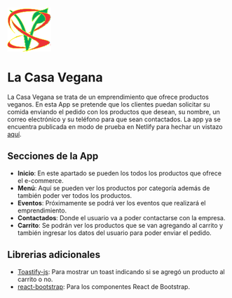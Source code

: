 ![](https://raw.githubusercontent.com/braianledantes/la-casa-vegana/8aec97795ccfb485971571e8679e92a465ba6db2/src/assets/logo.svg)

# La Casa Vegana

La Casa Vegana se trata de un emprendimiento que ofrece productos veganos. En esta App se pretende que los clientes puedan solicitar su comida enviando el pedido con los productos que desean, su nombre, un correo electrónico y su teléfono para que sean contactados.
La app ya se encuentra publicada en modo de prueba en Netlify para hechar un vistazo [aquí](https://main--reliable-axolotl-53558d.netlify.app/ "aquí").

## Secciones de la App

- **Inicio**: En este apartado se pueden los todos los productos que ofrece el e-commerce.
- **Menú**: Aquí se pueden ver los productos por categoría además de también poder ver todos los productos.
- **Eventos**: Próximamente se podrá ver los eventos que realizará el emprendimiento.
- **Contactados**: Donde el usuario va a poder contactarse con la empresa.
- **Carrito**: Se podrán ver los productos que se van agregando al carrito y también ingresar los datos del usuario para poder enviar el pedido.

## Librerias adicionales
- [Toastify-js](https://apvarun.github.io/toastify-js/ "Toastify-js"): Para mostrar un toast indicando si se agregó un producto al carrito o no.
- [react-bootstrap](https://react-bootstrap.netlify.app/ "react-bootstrap"): Para los componentes React de Bootstrap.